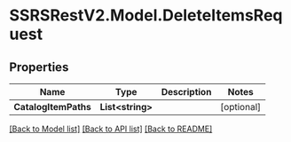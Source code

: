 # SSRSRestV2.Model.DeleteItemsRequest

## Properties

Name | Type | Description | Notes
------------ | ------------- | ------------- | -------------
**CatalogItemPaths** | **List&lt;string&gt;** |  | [optional] 

[[Back to Model list]](../../README.md#documentation-for-models) [[Back to API list]](../../README.md#documentation-for-api-endpoints) [[Back to README]](../../README.md)

